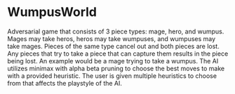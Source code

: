 # WumpusWorld
Adversarial game that consists of 3 piece types: mage, hero, and wumpus.
Mages may take heros, heros may take wumpuses, and wumpuses may take mages. Pieces of the same type cancel out and both pieces are lost.
Any pieces that try to take a piece that can capture them results in the piece being lost. An example would be a mage trying to take a wumpus.
The AI utilizes minimax with alpha beta pruning to choose the best moves to make with a provided heuristic. 
The user is given multiple heuristics to choose from that affects the playstyle of the AI.
